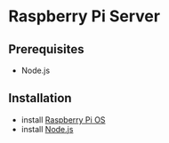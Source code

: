 # Raspberry Pi Server

## Prerequisites

* Node.js

## Installation

* install [Raspberry Pi OS](https://www.raspberrypi.org/)
* install [Node.js](https://nodejs.org/en/)


